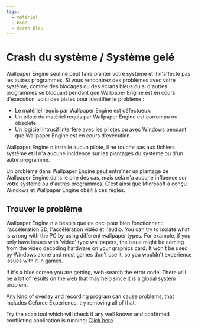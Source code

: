 ```yaml
---
tags:
  - matériel
  - bsod
  - écran bleu
---
```


# Crash du système / Système gelé
Wallpaper Engine seul ne peut faire planter votre système et il n'affecte pas les autres programmes. Si vous rencontrez des problèmes avec votre système, comme des blocages ou des écrans bleus ou si d'autres programmes se bloquant pendant que Wallpaper Engine est en cours d'exécution, voici des pistes pour identifier le problème :

* Le matériel requis par Wallpaper Engine est défectueux.
* Un pilote du matériel requis par Wallpaper Engine est corrompu ou obsolète.
* Un logiciel intrusif interfère avec les pilotes ou avec Windows pendant que Wallpaper Engine est en cours d'exécution.

Wallpaper Engine n'installe aucun pilote, il ne touche pas aux fichiers système et il n'a aucune incidence sur les plantages du système ou d'un autre programme.

Un problème dans Wallpaper Engine peut entraîner un plantage de Wallpaper Engine dans le pire des cas, mais cela n'a aucune influence sur votre système ou d'autres programmes. C'est ainsi que Microsoft a conçu Windows et Wallpaper Engine obéit à ces règles.

## Trouver le problème
Wallpaper Engine n'a besoin que de ceci pour bien fonctionner : l'accélération 3D, l'accélération vidéo et l'audio. You can try to isolate what is wrong with the PC by using different wallpaper types. For example, if you only have issues with 'video' type wallpapers, the issue might be coming from the video decoding hardware on your graphics card. It won't be used by Windows alone and most games don't use it, so you wouldn't experience issues with it in games.

If it's a blue screen you are getting, web-search the error code. There will be a lot of results on the web that may help since it is a global system problem.

Any kind of overlay and recording program can cause problems, that includes Geforce Experience, try removing all of that.

Try the scan tool which will check if any well known and confirmed conflicting application is running: [Click here](/debug/scantool.html).
